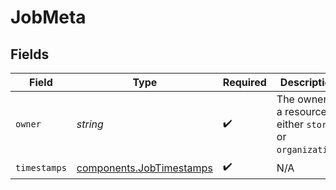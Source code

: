 # JobMeta


## Fields

| Field                                                                | Type                                                                 | Required                                                             | Description                                                          | Example                                                              |
| -------------------------------------------------------------------- | -------------------------------------------------------------------- | -------------------------------------------------------------------- | -------------------------------------------------------------------- | -------------------------------------------------------------------- |
| `owner`                                                              | *string*                                                             | :heavy_check_mark:                                                   | The owner of a resource, either `store` or `organization`.           | store                                                                |
| `timestamps`                                                         | [components.JobTimestamps](../../models/components/jobtimestamps.md) | :heavy_check_mark:                                                   | N/A                                                                  |                                                                      |
